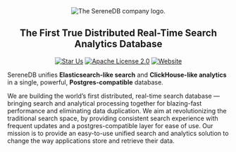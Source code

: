<div align=center>

<picture align=center>
    <source media="(prefers-color-scheme: dark)" srcset="https://github.com/user-attachments/assets/43caf356-43d3-40e9-9295-712d3755a49e">
    <source media="(prefers-color-scheme: light)" srcset="https://github.com/user-attachments/assets/4a6afd91-012d-48e6-b268-1efdae5916a6">
    <img alt="The SereneDB company logo." src="https://github.com/user-attachments/assets/43caf356-43d3-40e9-9295-712d3755a49e">
</picture>

<h2>The First True Distributed Real-Time Search Analytics Database</h2>

[![Star Us](https://img.shields.io/badge/⭐-Star%20Us-9865e8?style=for-the-badge)](https://github.com/serenedb/serenedb)
[![Apache License 2.0](https://img.shields.io/badge/License-Apache%202.0-a2b9f4?style=for-the-badge)](https://www.apache.org/licenses/LICENSE-2.0)
[![Website](https://img.shields.io/website?up_message=VISIT&down_message=FIXING&color=fbe5f5&url=https%3A%2F%2Fwww.serenedb.com&style=for-the-badge)](https://www.serenedb.com)

</div>

SereneDB unifies **Elasticsearch-like search** and **ClickHouse-like analytics** in a single, powerful, **Postgres-compatible** database.

We are building the world’s first distributed, real-time search database — bringing search and analytical processing together for blazing-fast performance and eliminating data duplication. We aim at revolutionizing the traditional search space, by providing consistent search experience with frequent updates and a postgres-compatible layer for ease of use. Our mission is to provide an easy-to-use unified search and analytics solution to change the way applications store and retrieve their data. 
